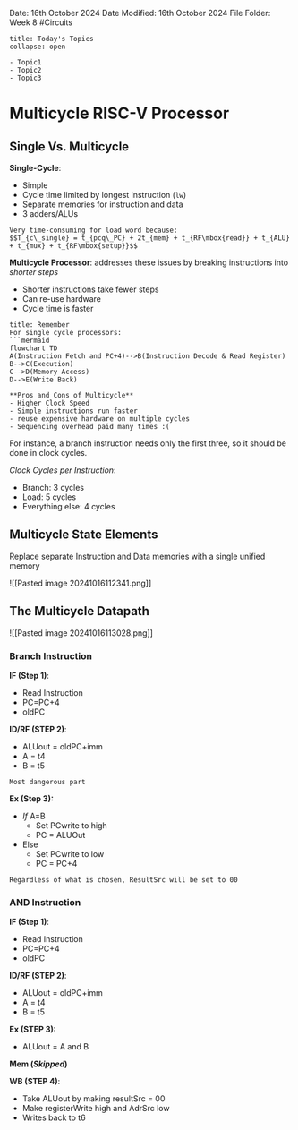 Date: 16th October 2024
Date Modified: 16th October 2024
File Folder: Week 8
#Circuits

```ad-abstract
title: Today's Topics
collapse: open

- Topic1
- Topic2
- Topic3

```

# Multicycle RISC-V Processor

## Single Vs. Multicycle

**Single-Cycle**:
+ Simple
+ Cycle time limited by longest instruction (`lw`)
+ Separate memories for instruction and data 
+ 3 adders/ALUs

```ad-warning
Very time-consuming for load word because:
$$T_{c\_single} = t_{pcq\_PC} + 2t_{mem} + t_{RF\mbox{read}} + t_{ALU} + t_{mux} + t_{RF\mbox{setup}}$$
```

**Multicycle Processor**: addresses these issues by breaking instructions into *shorter steps*
- Shorter instructions take fewer steps
- Can re-use hardware
- Cycle time is faster

```ad-note
title: Remember
For single cycle processors:
```mermaid
flowchart TD
A(Instruction Fetch and PC+4)-->B(Instruction Decode & Read Register)
B-->C(Execution)
C-->D(Memory Access)
D-->E(Write Back)
```

```ad-example
**Pros and Cons of Multicycle**
- Higher Clock Speed
- Simple instructions run faster
- reuse expensive hardware on multiple cycles
- Sequencing overhead paid many times :(
```

For instance, a branch instruction needs only the first three, so it should be done in clock cycles.

*Clock Cycles per Instruction*:
- Branch: 3 cycles
- Load: 5 cycles
- Everything else: 4 cycles

## Multicycle State Elements

Replace separate Instruction and Data memories with a single unified memory

![[Pasted image 20241016112341.png]]

## The Multicycle Datapath

![[Pasted image 20241016113028.png]]

### Branch Instruction

**IF (Step 1)**:
- Read Instruction
- PC=PC+4
- oldPC

**ID/RF (STEP 2)**:
- ALUout = oldPC+imm
- A = t4
- B = t5

```ad-warning
Most dangerous part
```

**Ex (Step 3):**
- *If* A=B
	- Set PCwrite to high
	- PC = ALUOut
- Else
	- Set PCwrite to low
	- PC = PC+4

```ad-note
Regardless of what is chosen, ResultSrc will be set to 00
```

### AND Instruction

**IF (Step 1)**:
- Read Instruction
- PC=PC+4
- oldPC

**ID/RF (STEP 2)**:
- ALUout = oldPC+imm
- A = t4
- B = t5

**Ex (STEP 3):**
- ALUout = A and B

**Mem (*Skipped*)**

**WB (STEP 4)**:
- Take ALUout by making resultSrc = 00
- Make registerWrite high and AdrSrc low
- Writes back to t6 



